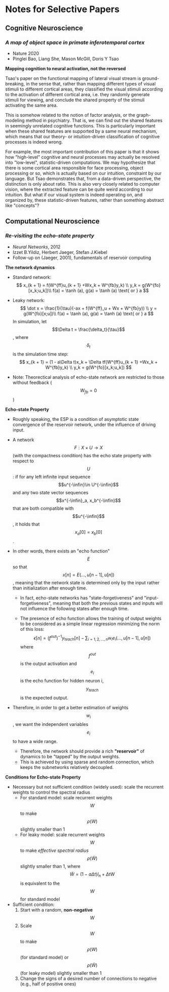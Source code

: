 # Notes for Selective Papers

## Cognitive Neuroscience

### *A map of object space in primate inferotemporal cortex*

- Nature 2020
- Pinglei Bao, Liang She, Mason McGill, Doris Y Tsao

**Mapping cognition to neural activation, not the reversed**

Tsao's paper on the functional mapping of lateral visual stream is ground-breaking, in the sense that, rather than mapping different types of visual stimuli to different cortical areas, they classified the visual stimuli according to the activation of different cortical area, i.e. they randomly generate stimuli for viewing, and conclude the shared property of the stimuli activating the same area.

This is somehow related to the notion of factor analysis, or the graph-modeling method in psychiatry. That is, we can find out the shared features in seemingly unrelated cognitive functions. This is particularly important when these shared features are supported by a same neural mechanism, which means that our theory- or intuition-driven classification of cognitive processes is indeed wrong.

For example, the most important contribution of this paper is that it shows how "high-level" cognitive and neural processes may actually be resolved into "low-level", statistic-driven computations. We may hypothesize that there is some cortical area responsible for face processing, object processing or so, which is actually based on our intuition, constraint by our language. But Tsao demonstrates that, from a data-driven perspective, the distinction is only about ratio. This is also very closely related to computer vision, where the extracted feature can be quite weird according to our intuition. But what if our visual system is indeed operating on, and organized by, these statistic-driven features, rather than something abstract like "concepts"?

## Computational Neuroscience

### *Re-visiting the echo-state property*

- *Neural Networks*, 2012
- Izzet B.Yildiz, Herbert Jaeger, Stefan J.Kiebel
- Follow-up on (Jaeger, 2001), fundamentals of reservoir computing

**The network dynamics**

- Standard network:
  $$
  x_{k + 1} = f(W^{ff}u_{k + 1} +Wx_k + W^{fb}y_k) \\
  y_k = g(W^{fo}[x_k;u_k])\\
  f(a) = \tanh (a), g(a) = \tanh (a) \text{ or } a
  $$

- Leaky network:
  $$
  \dot x = \frac{1}{\tau}(-ax + f(W^{ff}_u + Wx + W^{fb}y)) \\
  y = g(W^{fo}[x;u])\\
  f(a) = \tanh (a), g(a) = \tanh (a) \text{ or } a
  $$
  In simulation, let $$\Delta t = \frac{\delta_t}{\tau}$$, where $$\delta_t$$ is the simulation time step:
  $$
  x_{k + 1} = (1 - a\Delta t)x_k + \Delta tf(W^{ff}u_{k + 1} +Wx_k + W^{fb}y_k) \\
  y_k = g(W^{fo}[x_k;u_k])
  $$

- Note: Theorectical analysis of echo-state network are restricted to those without feedback ($$W_{fb} = 0$$)

**Echo-state Property**

- Roughly speaking, the ESP is a condition of asymptotic state convergence of the reservoir network, under the influence of driving input.

- A network $$F:X\times U \to X$$ (with the compactness condition) has the echo state property with respect to $$U$$: if for any left infinite input sequence $$u^{-\infin}\in U^{-\infin}$$ and any two state vector sequences $$x^{-\infin}_a, x_b^{-\infin}$$ that are both compatible with $$u^{-\infin}$$, it holds that $$x_a[0] = x_b[0]$$.

- In other words, there exists an "echo function" $$E$$ so that $$x[n] = E(\dots, u[n-1], u[n])$$, meaning that the network state is determined only by the input rather than initialization after enough time.

  - In fact, echo-state networks has "state-forgetiveness" and "input-forgetiveness", meaning that both the previous states and inputs will not influence the following states after enough time.

  - The presence of echo function allows the training of output weights to be considered as a simple linear regression minimizing the norm of this loss:
    $$
    \epsilon[n] = (f^{out})^{-1}y_{teach}[n] - \sum_{i = 1, 2, \dots, n}w_ie_i(\dots, u[n-1], u[n])
    $$
    where $$f^{out}$$ is the output activation and $$e_i$$ is the echo function for hidden neuron i, $$y_{teach}$$ is the expected output.

- Therefore, in order to get a better estimation of weights $$w_i$$, we want the independent variables $$e_i$$ to have a wide range.

  - Therefore, the network should provide a rich **"reservoir"** of dynamics to be "tapped" by the output weights.
  - This is achieved by using sparse and random connection, which keeps the subnetworks relatively decoupled.

**Conditions for Echo-state Property**

- Necessary but not sufficient condition (widely used): scale the recurrent weights to control the spectral radius
  - For standard model: scale recurrent weights $$W$$ to make $$\rho(W)$$ slightly smaller than 1
  - For leaky model: scale recurrent weights $$W$$ to make *effective spectral radius* $$\rho(\tilde W)$$ slightly smaller than 1, where $$\tilde W = (1 - a\Delta t)I_n + \Delta tW$$ is equivalent to the $$W$$ for standard model
- Sufficient condition:
  1. Start with a random, **non-negative** $$W$$
  2. Scale $$W$$ to make $$\rho(W)$$ (for standard model) or $$\rho(\tilde W)$$ (for leaky model) slightly smaller than 1
  3. Change the signs of a desired number of connections to negative (e.g., half of positive ones)

